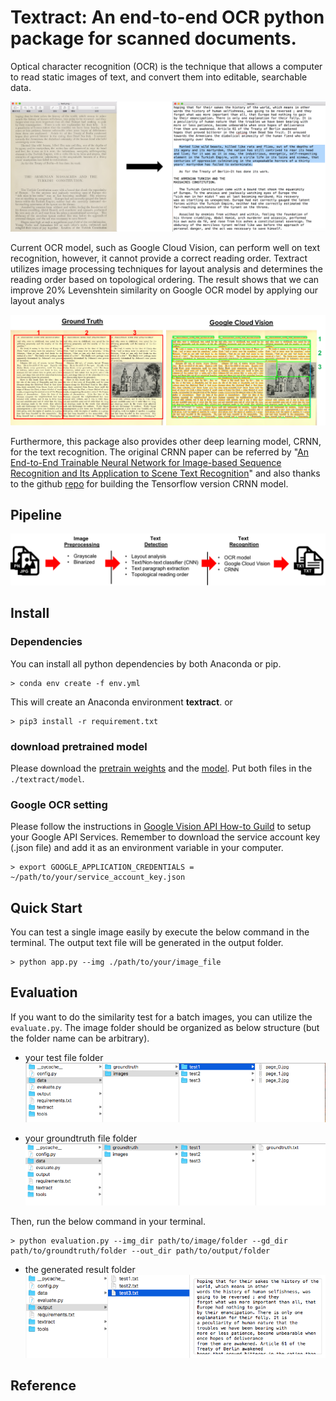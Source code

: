 # Textract: An end-to-end OCR python package for scanned documents.
Optical character recognition (OCR) is the technique that allows a computer to read static images of text, and convert them into editable, searchable data. 

![](./images/img_to_text.png)

Current OCR model, such as Google Cloud Vision, can perform well on text recognition, however, it cannot provide a correct reading order. Textract utilizes image processing techniques for layout analysis and determines the reading order based on topological ordering. The result shows that we can improve 20% Levenshtein similarity on Google OCR model by applying our layout analys

![](./images/read_order.png)

Furthermore, this package also provides other deep learning model, CRNN, for the text recognition. The original CRNN paper can be referred by "[An End-to-End Trainable Neural Network for Image-based Sequence Recognition and Its Application to Scene Text Recognition](https://arxiv.org/abs/1507.05717)" and also thanks to the github [repo](https://github.com/MaybeShewill-CV/CRNN_Tensorflow) for building the Tensorflow version CRNN model.


## Pipeline

![](./images/pipeline.png)

## Install
### Dependencies 
You can install all python dependencies by both Anaconda or pip.
```
> conda env create -f env.yml
```
This will create an Anaconda environment **textract**.
or
```
> pip3 install -r requirement.txt
```

### download pretrained model
Please download the [pretrain weights](https://drive.google.com/file/d/1rUiaZJv6XgxCapS3LqgLoax_fW77tpha/view?usp=sharing) and the [model](https://drive.google.com/file/d/1jbh1Oc-uh7TvAIWo121IdbzGRn2yEB75/view?usp=sharing). Put both files in the `./textract/model`.

### Google OCR setting 
Please follow the instructions in [Google Vision API How-to Guild](https://cloud.google.com/vision/docs/before-you-begin?authuser=1) to setup your Google API Services. Remember to download the service account key (.json file) and add it as an environment variable in your computer. 
```
> export GOOGLE_APPLICATION_CREDENTIALS = ~/path/to/your/service_account_key.json
```

## Quick Start
You can test a single image easily by execute the below command in the terminal. The output text file will be generated in the output folder.
```
> python app.py --img ./path/to/your/image_file
```

## Evaluation
If you want to do the similarity test for a batch images, you can utilize the `evaluate.py`. The image folder should be organized as below structure (but the folder name can be arbitrary).

* your test file folder
![](./images/test_folder.png)

* your groundtruth file folder
![](./images/groundtruth_folder.png)

Then, run the below command in your terminal.
```
> python evaluation.py --img_dir path/to/image/folder --gd_dir path/to/groundtruth/folder --out_dir path/to/output/folder
```

* the generated result folder
![](./images/output_folder.png)


## Reference
